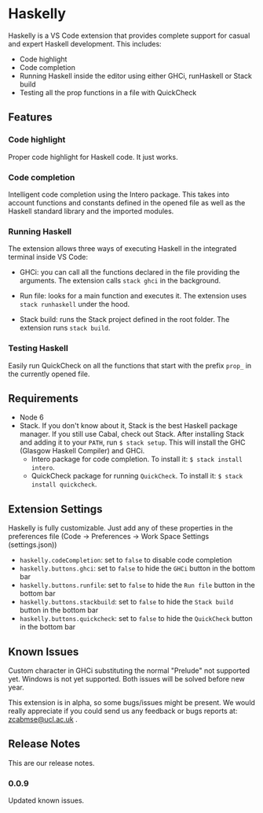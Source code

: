 # Haskelly

Haskelly is a VS Code extension that provides complete support for casual and expert Haskell 
development. This includes:
* Code highlight
* Code completion
* Running Haskell inside the editor using either GHCi, runHaskell or Stack build
* Testing all the prop functions in a file with QuickCheck


## Features

### Code highlight
Proper code highlight for Haskell code. It just works.

### Code completion
Intelligent code completion using the Intero package. This takes into account functions and 
constants defined in the opened file as well as the Haskell standard library and
the imported modules.

### Running Haskell
The extension allows three ways of executing Haskell in the integrated terminal inside VS Code:
* GHCi: you can call all the functions declared in the file providing the arguments. The 
extension calls `stack ghci` in the background.

* Run file: looks for a main function and executes it. The extension uses `stack runhaskell` under the hood.

* Stack build: runs the Stack project defined in the root folder. The extension runs `stack build`.

### Testing Haskell
Easily run QuickCheck on all the functions that start with the prefix `prop_` in the
currently opened file. 

## Requirements
* Node 6
* Stack. If you don't know about it, Stack is the best Haskell package manager. If you still use Cabal, check out Stack.
After installing Stack and adding it to your `PATH`, run `$ stack setup`. This will install the GHC (Glasgow Haskell Compiler) and GHCi.
    * Intero package for code completion. To install it: `$ stack install intero`.
    * QuickCheck package for running `QuickCheck`. To install it: `$ stack install quickcheck`.


## Extension Settings

Haskelly is fully customizable. Just add any of these properties in the preferences file (Code -> Preferences -> Work Space Settings (settings.json))
* `haskelly.codeCompletion`: set to `false` to disable code completion
* `haskelly.buttons.ghci`: set to `false` to hide the `GHCi` button in the bottom bar
* `haskelly.buttons.runfile`: set to `false` to hide the `Run file` button in the bottom bar
* `haskelly.buttons.stackbuild`: set to `false` to hide the `Stack build` button in the bottom bar
* `haskelly.buttons.quickcheck`: set to `false` to hide the `QuickCheck` button in the bottom bar

## Known Issues

Custom character in GHCi substituting the normal "Prelude" not supported yet.
Windows is not yet supported. Both issues will be solved before new year.

This extension is in alpha, so some bugs/issues might be present. We would really appreciate if you
could send us any feedback or bugs reports at: zcabmse@ucl.ac.uk .

## Release Notes

This are our release notes.

### 0.0.9

Updated known issues.
